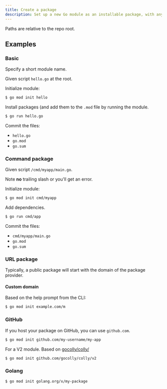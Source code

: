 ```yaml
---
title: Create a package
description: Set up a new Go module as an installable package, with any dependencies
---
```


Paths are relative to the repo root.


## Examples

### Basic

Specify a short module name.

Given script `hello.go` at the root.

Initialize module:

```sh
$ go mod init hello
```

Install packages (and add them to the `.mod` file by running the module.

```sh
$ go run hello.go
```

Commit the files:

- `hello.go`
- `go.mod`
- `go.sum`

### Command package

Given script `/cmd/myapp/main.go`.

Note **no** trailing slash or you'll get an error.

Initialize module:

```sh
$ go mod init cmd/myapp
```

Add dependencies.

```sh
$ go run cmd/app
```

Commit the files:

- `cmd/myapp/main.go`
- `go.mod`
- `go.sum`


### URL package

Typically, a public package will start with the domain of the package provider.

#### Custom domain

Based on the help prompt from the CLI:

```sh
$ go mod init example.com/m
```

### GitHub

If you host your package on GitHub, you can use `github.com`.

```sh
$ go mod init github.com/my-username/my-app
```

For a V2 module. Based on [gocolly/colly/](https://github.com/gocolly/colly/v2)

```sh
$ go mod init github.com/gocolly/colly/v2
```


### Golang

```sh
$ go mod init golang.org/x/my-package
```

